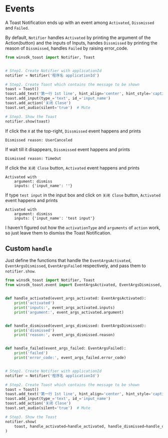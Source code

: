 # Events

A Toast Notification ends up with an event among `Activated`, `Dissmissed` and `Failed`.

By default, `Notifier` handles `Activated` by printing the argument of the Action(button) and the inputs of Inputs, handes `Dissmissed` by printing the reason of `Dissmissed`, handles `Failed` by raising error_code.

```python
from winsdk_toast import Notifier, Toast


# Step1. Create Notifier with applicationId
notifier = Notifier('程序名 applicationId')

# Step2. Create Toast which contains the message to be shown
toast = Toast()
toast.add_text('第一行 1st line', hint_align='center', hint_style='caption')
toast.add_input(type_='text', id_='input_name')
toast.add_action('关闭 Close')
toast.set_audio(silent='true')  # Mute

# Step3. Show the Toast
notifier.show(toast)
```

If click the `X` at the top-right, `Dissmissed` event happens and prints

```
Dismissed reason: UserCanceled
```

If wait till it disappears, `Dissmissed` event happens and prints

```
Dismissed reason: TimeOut
```

If click the `关闭 Close` button, `Activated` event happens and prints

```
Activated with
	argument: dismiss
	inputs: {'input_name': ''}
```

If type `test input` in the input box and click on `关闭 Close` button, `Activated` event happens and prints

```
Activated with
	argument: dismiss
	inputs: {'input_name': 'test input'}
```

I haven't figured out how the `activationType` and `arguments` of `action` work, so just leave them to dismiss the Toast Notification.

## Custom `handle`

Just define the functions that handle the `EventArgsActivated`, `EventArgsDismissed`, `EventArgsFailed` respectively, and pass them to `notifier.show`.

```python
from winsdk_toast import Notifier, Toast
from winsdk_toast.event import EventArgsActivated, EventArgsDismissed, EventArgsFailed


def handle_activated(event_args_activated: EventArgsActivated):
    print('activated')
    print('inputs:', event_args_activated.inputs)
    print('argument:', event_args_activated.argument)


def handle_dismissed(event_args_dismissed: EventArgsDismissed):
    print('dismissed')
    print('reason:', event_args_dismissed.reason)


def handle_failed(event_args_failed: EventArgsFailed):
    print('failed')
    print('error_code:', event_args_failed.error_code)


# Step1. Create Notifier with applicationId
notifier = Notifier('程序名 applicationId')

# Step2. Create Toast which contains the message to be shown
toast = Toast()
toast.add_text('第一行 1st line', hint_align='center', hint_style='caption')
toast.add_input(type_='text', id_='input_name')
toast.add_action('关闭 Close')
toast.set_audio(silent='true')  # Mute

# Step3. Show the Toast
notifier.show(
    toast, handle_activated=handle_activated, handle_dismissed=handle_dismissed, handle_failed=handle_failed
)
```